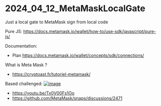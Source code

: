 # 2024_04_12_MetaMaskLocalGate
Just a local gate to MetaMask sign from local code 





Pure JS:
https://docs.metamask.io/wallet/how-to/use-sdk/javascript/pure-js/


Documentation:
- Plan https://docs.metamask.io/wallet/concepts/sdk/connections/ 

What is Meta Mask ?
- https://cryptoast.fr/tutoriel-metamask/


Based challenged:
[![image](https://github.com/user-attachments/assets/b1524759-0f3b-4acb-8f46-f57a6ebc91d1)](https://ethglobal.com/events/brussels/prizes#metamask-and-linea)
- https://youtu.be/Tx0V00Fs1Oo
- https://github.com/MetaMask/snaps/discussions/2471
